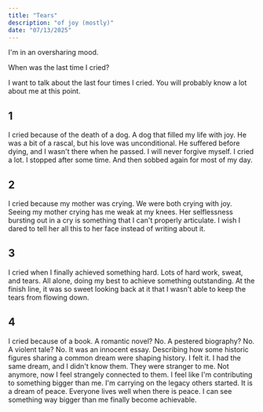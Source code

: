 ```yaml
---
title: "Tears"
description: "of joy (mostly)"
date: "07/13/2025"
---
```


I'm in an oversharing mood.

When was the last time I cried?

I want to talk about the last four times I cried. You will probably know a lot about me at this point.

## 1

I cried because of the death of a dog. A dog that filled my life with joy. He was a bit of a rascal, but his love was unconditional. He suffered before dying, and I wasn't there when he passed. I will never forgive myself. I cried a lot. I stopped after some time. And then sobbed again for most of my day.

## 2

I cried because my mother was crying. We were both crying with joy. Seeing my mother crying has me weak at my knees. Her selflessness bursting out in a cry is something that I can't properly articulate.
I wish I dared to tell her all this to her face instead of writing about it.

## 3

I cried when I finally achieved something hard.
Lots of hard work, sweat, and tears. All alone, doing my best to achieve something outstanding. At the finish line, it was so sweet looking back at it that I wasn't able to keep the tears from flowing down.

## 4

I cried because of a book. A romantic novel? No. A pestered biography? No. A violent tale? No.
It was an innocent essay. Describing how some historic figures sharing a common dream were shaping history. I felt it.
I had the same dream, and I didn't know them. They were stranger to me. Not anymore, now I feel strangely connected to them. I feel like I'm contributing to something bigger than me. I'm carrying on the legacy others started.
It is a dream of peace. Everyone lives well when there is peace. I can see something way bigger than me finally become achievable.
